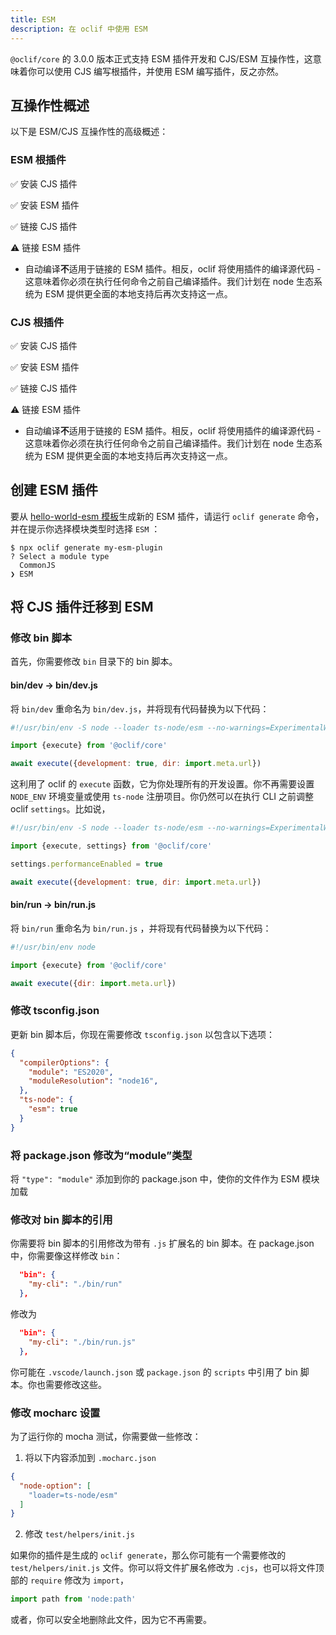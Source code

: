 ```yaml
---
title: ESM
description: 在 oclif 中使用 ESM
---
```


`@oclif/core` 的 3.0.0 版本正式支持 ESM 插件开发和 CJS/ESM 互操作性，这意味着你可以使用 CJS 编写根插件，并使用 ESM 编写插件，反之亦然。

## 互操作性概述

以下是 ESM/CJS 互操作性的高级概述：

### ESM 根插件

✅ 安装 CJS 插件

✅ 安装 ESM 插件

✅ 链接 CJS 插件

⚠️ 链接 ESM 插件

- 自动编译**不**适用于链接的 ESM 插件。相反，oclif 将使用插件的编译源代码 - 这意味着你必须在执行任何命令之前自己编译插件。我们计划在 node 生态系统为 ESM 提供更全面的本地支持后再次支持这一点。

### CJS 根插件

✅ 安装 CJS 插件

✅ 安装 ESM 插件

✅ 链接 CJS 插件

⚠️ 链接 ESM 插件

- 自动编译**不**适用于链接的 ESM 插件。相反，oclif 将使用插件的编译源代码 - 这意味着你必须在执行任何命令之前自己编译插件。我们计划在 node 生态系统为 ESM 提供更全面的本地支持后再次支持这一点。

## 创建 ESM 插件

要从 [hello-world-esm 模板](https://github.com/oclif/hello-world-esm)生成新的 ESM 插件，请运行 `oclif generate` 命令，并在提示你选择模块类型时选择 `ESM` ：

```shell
$ npx oclif generate my-esm-plugin
? Select a module type
  CommonJS
❯ ESM
```

## 将 CJS 插件迁移到 ESM

### 修改 bin 脚本

首先，你需要修改 `bin` 目录下的 bin 脚本。

#### bin/dev → bin/dev.js

将 `bin/dev` 重命名为 `bin/dev.js`，并将现有代码替换为以下代码：

```js
#!/usr/bin/env -S node --loader ts-node/esm --no-warnings=ExperimentalWarning

import {execute} from '@oclif/core'

await execute({development: true, dir: import.meta.url})
```

这利用了 oclif 的 `execute` 函数，它为你处理所有的开发设置。你不再需要设置 `NODE_ENV` 环境变量或使用 `ts-node` 注册项目。你仍然可以在执行 CLI 之前调整 oclif `settings`。比如说，

```js
#!/usr/bin/env -S node --loader ts-node/esm --no-warnings=ExperimentalWarning

import {execute, settings} from '@oclif/core'

settings.performanceEnabled = true

await execute({development: true, dir: import.meta.url})
```


#### bin/run → bin/run.js

将 `bin/run` 重命名为 `bin/run.js` ，并将现有代码替换为以下代码：

```js
#!/usr/bin/env node

import {execute} from '@oclif/core'

await execute({dir: import.meta.url})
```

### 修改 tsconfig.json

更新 bin 脚本后，你现在需要修改 `tsconfig.json` 以包含以下选项：

```json
{
  "compilerOptions": {
    "module": "ES2020",
    "moduleResolution": "node16",
  },
  "ts-node": {
    "esm": true
  }
}
```

### 将 package.json 修改为“module”类型

将 `"type": "module"` 添加到你的 package.json 中，使你的文件作为 ESM 模块加载

### 修改对 bin 脚本的引用

你需要将 bin 脚本的引用修改为带有 `.js` 扩展名的 bin 脚本。在 package.json 中，你需要像这样修改 `bin`：

```json
  "bin": {
    "my-cli": "./bin/run"
  },
```

修改为

```json
  "bin": {
    "my-cli": "./bin/run.js"
  },
```

你可能在 `.vscode/launch.json` 或 `package.json` 的 `scripts` 中引用了 bin 脚本。你也需要修改这些。

### 修改 mocharc 设置

为了运行你的 mocha 测试，你需要做一些修改：

1. 将以下内容添加到 `.mocharc.json`

```json
{
  "node-option": [
    "loader=ts-node/esm"
  ]
}
```

2. 修改 `test/helpers/init.js`

如果你的插件是生成的 `oclif generate`，那么你可能有一个需要修改的 `test/helpers/init.js` 文件。你可以将文件扩展名修改为 `.cjs`，也可以将文件顶部的 `require` 修改为 `import`，

```js
import path from 'node:path'
```

或者，你可以安全地删除此文件，因为它不再需要。
